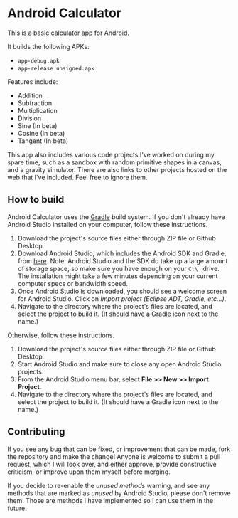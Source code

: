 # Android Calculator
This is a basic calculator app for Android. 

It builds the following APKs:
- ```app-debug.apk```
- ```app-release unsigned.apk```

Features include:
- Addition
- Subtraction
- Multiplication
- Division
- Sine (In beta)
- Cosine (In beta)
- Tangent (In beta)

This app also includes various code projects I've worked on during my spare time, such as a sandbox with random primitive shapes in a canvas, and a gravity simulator. There are also links to other projects hosted on the web that I've included. Feel free to ignore them.

How to build
----------------
Android Calculator uses the [Gradle](https://gradle.org/) build system. If you don't already have Android Studio installed on your computer, follow these instructions.
1. Download the project's source files either through ZIP file or Github Desktop.
2. Download Android Studio, which includes the Android SDK and Gradle, from [here](https://developer.android.com/studio/). Note: Android Studio and the SDK do take up a large amount of storage space, so make sure you have enough on your ```C:\ ``` drive. The installation might take a few minutes depending on your current computer specs or bandwidth speed.
3. Once Android Studio is downloaded, you should see a welcome screen for Android Studio. Click on *Import project (Eclipse ADT, Gradle, etc...)*.
4. Navigate to the directory where the project's files are located, and select the project to build it. (It should have a Gradle icon next to the name.)

Otherwise, follow these instructions.
1. Download the project's source files either through ZIP file or Github Desktop.
2. Start Android Studio and make sure to close any open Android Studio projects.
3. From the Android Studio menu bar, select **File >> New >> Import Project**.
4. Navigate to the directory where the project's files are located, and select the project to build it. (It should have a Gradle icon next to the name.)

Contributing
----------------
If you see any bug that can be fixed, or improvement that can be made, fork the repository and make the change! Anyone is welcome to submit a pull request, which I will look over, and either approve, provide constructive criticism, or improve upon them myself before merging.

If you decide to re-enable the *unused methods* warning, and see any methods that are marked as *unused* by Android Studio, please don't remove them. Those are methods I have implemented so I can use them in the future. 

